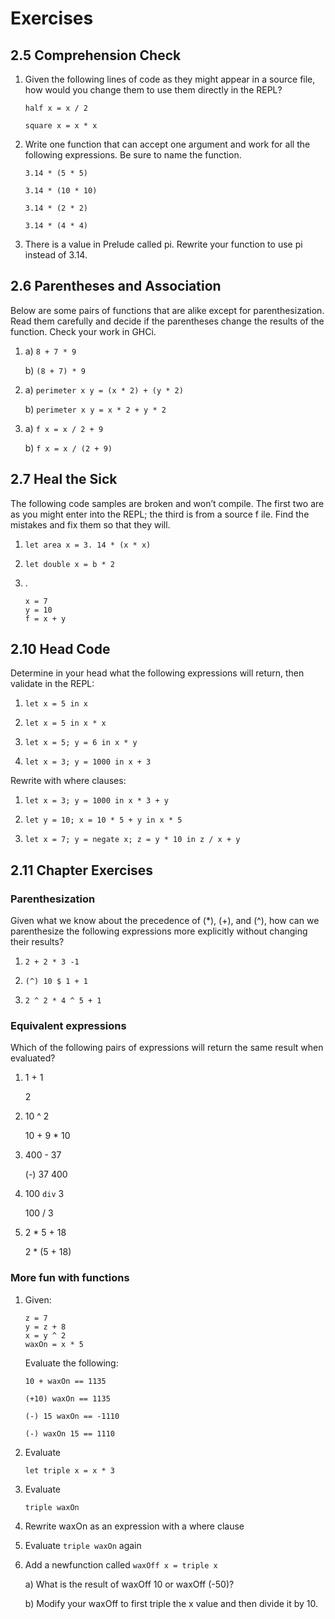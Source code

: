 # Exercises

## 2.5 Comprehension Check

1. Given the following lines of code as they might appear in a source file, how would you change them to use them directly in the REPL?

    `half x = x / 2`

    `square x = x * x`

2. Write one function that can accept one argument and work for all the following expressions. Be sure to name the function.

    `3.14 * (5 * 5)`

    `3.14 * (10 * 10)`

    `3.14 * (2 * 2)`

    `3.14 * (4 * 4)`

3. There is a value in Prelude called pi. Rewrite your function to use pi instead of 3.14.

## 2.6 Parentheses and Association

Below are some pairs of functions that are alike except for parenthesization. Read them carefully and decide if the parentheses change the results of the function. Check your work in GHCi.

1. a) `8 + 7 * 9`

    b) `(8 + 7) * 9`
2. a) `perimeter x y = (x * 2) + (y * 2)`

   b) `perimeter x y = x * 2 + y * 2`

3. a) `f x = x / 2 + 9`

    b) `f x = x / (2 + 9)`

## 2.7 Heal the Sick
The following code samples are broken and won’t compile. The first two are as you might enter into the REPL; the third is from a source f ile. Find the mistakes and fix them so that they will.
1. `let area x = 3. 14 * (x * x)`

2. `let double x = b * 2`

3. .
    ```
    x = 7
    y = 10
    f = x + y
    ```

## 2.10 Head Code
Determine in your head what the following expressions will return, then validate in the REPL:
1. `let x = 5 in x`

2. `let x = 5 in x * x`

3. `let x = 5; y = 6 in x * y`

4. `let x = 3; y = 1000 in x + 3`

Rewrite with where clauses:

1. `let x = 3; y = 1000 in x * 3 + y`

2. `let y = 10; x = 10 * 5 + y in x * 5`

3. `let x = 7; y = negate x; z = y * 10 in z / x + y`

## 2.11 Chapter Exercises
### Parenthesization

Given what we know about the precedence of (*), (+), and (^), how can we parenthesize the following expressions more explicitly without changing their results?

1. `2 + 2 * 3 -1`

2. `(^) 10 $ 1 + 1`

3. `2 ^ 2 * 4 ^ 5 + 1`

### Equivalent expressions
Which of the following pairs of expressions will return the same result when evaluated?
1. 1 + 1

    2
2. 10 ^ 2

   10 + 9 * 10

3. 400 - 37

    (-) 37 400

4. 100 `div` 3

    100 / 3

5. 2 * 5 + 18

    2 * (5 + 18)

### More fun with functions
1. Given:
    ```
    z = 7
    y = z + 8
    x = y ^ 2
    waxOn = x * 5
    ```

    Evaluate the following:

    `10 + waxOn == 1135`

    `(+10) waxOn == 1135`

    `(-) 15 waxOn == -1110`

    `(-) waxOn 15 == 1110`

2. Evaluate

    `let triple x = x * 3`

3. Evaluate

    `triple waxOn`

4. Rewrite waxOn as an expression with a where clause

5. Evaluate `triple waxOn` again

6. Add a newfunction called `waxOff x = triple x`

    a) What is the result of waxOff 10 or waxOff (-50)?

    b) Modify your waxOff to first triple the x value and then divide it by 10.
